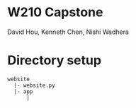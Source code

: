 # W210 Capstone

David Hou, Kenneth Chen, Nishi Wadhera

# Directory setup

```
website
  |- website.py
  |- app
      |
```
